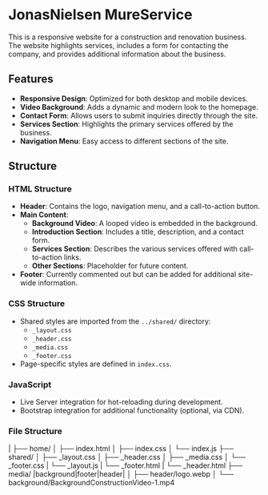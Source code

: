 # JonasNielsen MureService

This is a responsive website for a construction and renovation business. The website highlights services, includes a form for contacting the company, and provides additional information about the business.

## Features

- **Responsive Design**: Optimized for both desktop and mobile devices.
- **Video Background**: Adds a dynamic and modern look to the homepage.
- **Contact Form**: Allows users to submit inquiries directly through the site.
- **Services Section**: Highlights the primary services offered by the business.
- **Navigation Menu**: Easy access to different sections of the site.

## Structure

### HTML Structure

- **Header**: Contains the logo, navigation menu, and a call-to-action button.
- **Main Content**:
  - **Background Video**: A looped video is embedded in the background.
  - **Introduction Section**: Includes a title, description, and a contact form.
  - **Services Section**: Describes the various services offered with call-to-action links.
  - **Other Sections**: Placeholder for future content.
- **Footer**: Currently commented out but can be added for additional site-wide information.

### CSS Structure

- Shared styles are imported from the `../shared/` directory:
  - `_layout.css`
  - `_header.css`
  - `_media.css`
  - `_footer.css`
- Page-specific styles are defined in `index.css`.

### JavaScript

- Live Server integration for hot-reloading during development.
- Bootstrap integration for additional functionality (optional, via CDN).



### File Structure
|
├── home/
│   ├── index.html
│   ├── index.css
│   └── index.js
├── shared/
│   ├── _layout.css
│   ├── _header.css
│   ├── _media.css
│   └── _footer.css
|   └── _layout.js
|   └── _footer.html
|   └── _header.html
├── media/ |background|footer|header|
│   ├── header/logo.webp
│   └── background/BackgroundConstructionVideo-1.mp4

